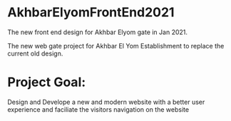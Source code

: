 # AkhbarElyomFrontEnd2021
The new front end design for Akhbar Elyom gate in Jan 2021.

The new web gate project for Akhbar El Yom Establishment to replace the current old design. 

# Project Goal: 
Design and Develope a new and modern website with a better user experience and faciliate the visitors navigation on the website
